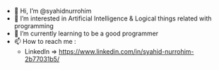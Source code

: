 - 👋 Hi, I’m @syahidnurrohim
- 👀 I’m interested in Artificial Intelligence & Logical things related with programming
- 🌱 I’m currently learning to be a good programmer
- 📫 How to reach me :
  - LinkedIn => https://www.linkedin.com/in/syahid-nurrohim-2b77031b5/
<!---
syahidnurrohim/syahidnurrohim is a ✨ special ✨ repository because its `README.md` (this file) appears on your GitHub profile.
You can click the Preview link to take a look at your changes.
--->
